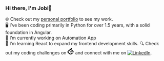 ### Hi there, I'm Jobi👋
🌐 Check out my [personal portfolio](https://jobiss.vercel.app/) to see my work. <br />
🖥️ I’ve been coding primarily in Python for over 1.5 years, with a solid foundation in Angular. <br />
🔭 I’m currently working on Automation App <br />
🌱 I’m learning React to expand my frontend development skills.
🔍 Check out my coding challenges on <a href="https://leetcode.com/u/jobi_s_s/"><img src="./leetcode.png" alt="LeetCode" width="20" height="20"></a> and connect with me on <a href="https://www.linkedin.com/in/jobiss12/"><img type="image/x-icon" src="./linkedin.ico" alt="LinkedIn" height="20" width="20"></a>.
<!--
**jobissjo/jobissjo** is a ✨ _special_ ✨ repository because its `README.md` (this file) appears on your GitHub profile.

Here are some ideas to get you started:

- 🔭 I’m currently working on ...
- 🌱 I’m currently learning ...
- 👯 I’m looking to collaborate on ...
- 🤔 I’m looking for help with ...
- 💬 Ask me about ...
- 📫 How to reach me: ...
- 😄 Pronouns: ...
- ⚡ Fun fact: ...
-->
